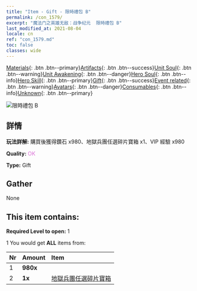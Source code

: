 ```yaml
---
title: "Item - Gift - 限時禮包 B"
permalink: /con_1579/
excerpt: "魔法门之英雄无敌：战争纪元  限時禮包 B"
last_modified_at: 2021-08-04
locale: cn
ref: "con_1579.md"
toc: false
classes: wide
---
```

 [Materials](/ItemsCN/){: .btn .btn--primary}[Artifacts](/ItemsCN/Artifacts/){: .btn .btn--success}[Unit Soul](/ItemsCN/UnitSoul/){: .btn .btn--warning}[Unit Awakening](/ItemsCN/UnitAwakening/){: .btn .btn--danger}[Hero Soul](/ItemsCN/HeroSoul/){: .btn .btn--info}[Hero Skill](/ItemsCN/HeroSkill/){: .btn .btn--primary}[Gift](/ItemsCN/Gift/){: .btn .btn--success}[Event related](/ItemsCN/Events/){: .btn .btn--warning}[Avatars](/ItemsCN/Avatars/){: .btn .btn--danger}[Consumables](/ItemsCN/Consumables/){: .btn .btn--info}[Unknown](/ItemsCN/Unknown/){: .btn .btn--primary}

 ![限時禮包 B](/images/t/i_907195.png)

## 詳情
 **玩法詳解:** 購買後獲得鑽石 x980、地獄兵團任選碎片寶箱 x1、VIP 經驗 x980

 **Quality:** <span style="color: #DA70D6">OK</span>

 **Type:** Gift

## Gather

  None

## This item contains:

 **Required Level to open:** 1

 1 You would get **ALL** items  from:

  | Nr | Amount |     Item    |
  |:---|:-------|:------------|
  | 1 |  **980x** | <i class="fas fa-gem"/> |  | 
  | 2 |  **1x** | [地獄兵團任選碎片寶箱](/cn/Items/con_1583/) |  | 
